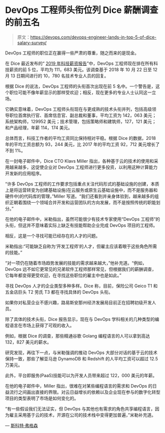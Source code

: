 # DevOps 工程师头衔位列 Dice 薪酬调查的前五名

> 原文：<https://devops.com/devops-engineer-lands-in-top-5-of-dice-salary-survey/>

DevOps 工程师的职位正在赢得一些严肃的尊重，随之而来的是现金。

在 Dice 最近发布的“ [2019 年科技薪资报告](https://marketing.dice.com/pdf/Dice_TechSalaryReport_2019.pdf)”中，DevOps 工程师现在排在所有科技薪资的前 5 位，平均为 111，683 美元。该调查基于 2018 年 10 月 22 日至 12 月 13 日期间进行的 10，780 名技术专业人员的回复。

根据 Dice 的说法，DevOps 工程师的头衔首次出现在前 5 名中。一个警告是，这个职位可能不像年薪显示的那样受欢迎；相反，现在更多的专业人士认同这一立场。

它确实意味着，DevOps 工程师头衔现在与更成熟的技术头衔并列，包括高级领导职位首席执行官、首席信息官、副总裁和董事，平均工资为 142，063 美元；系统架构师，129952 美元；技术管理，包括策略师和建筑师，127，121 美元；和产品经理，年薪 114，174 美元。

总体而言，科技工作者的平均工资同比保持相对平稳。根据 Dice 的数据，2018 年的平均工资总额为 93，244 美元，比 2017 年的平均工资 92，712 美元增长了不到 1%。

在一封电子邮件中，Dice CTO Klavs Miller 指出，各种基于云的技术的使用和采用越来越多，这促使企业对 DevOps 工程师进行更多投资，以利用这种计算能力开发新的应用程序。

“许多 DevOps 工程师的工作要求包括重点关注代码形式的基础设施的创建，本质上是将运营转变为创建基础设施(在云服务或原生云基础设施中，而不是服务器和硬件中)的代码库的管理，”Miller 写道。“我们还看到并亲身体验到，越来越多的组织正朝着围绕一个领域合并开发和运营团队的方向发展，而不是按照传统的职能划分。”

在他的电子邮件中，米勒指出，虽然可能很少有技术专家使用“DevOps 工程师”的头衔，但这并不意味着实际上缺乏有技能帮助企业完成 DevOps 项目的工程师。

相反，这是一个寻找可能已经存在的人才的问题。

米勒指出:“可能缺乏自称为‘开发工程师’的人才，但雇主应该着眼于这些角色所需的技能。”

“对一项仍在随着市场趋势发展的技能的需求越来越大，”他补充道。“例如，DevOps 远不如它更常见的兄弟软件工程师那样常见，但根据我们的薪酬调查，它每年都变得更受欢迎，在寻找这些职位的雇主中也是如此。”

寻找 DevOps 人才的企业类型多种多样。Dice 称，目前，保险公司 Geico T1 和五金店巨头 T2 劳氏 T3 都在寻找具体的 DevOps 头衔。

如果你对私营企业不感兴趣，路易斯安那州经济发展局目前正在招聘初级开发人员。

除了具体的技术头衔，Dice 报告显示，现在与 DevOps 学科相关的几种类型的编程语言在市场上获得了可观的收入。

例如，根据 Dice 的调查，那些精通谷歌 Golang 编程语言的人可以拿到高达 132，827 美元的薪水。

研究发现，再往下一点，与米勒强调的推动 DevOps 大部分对话的基于云的技术保持一致，那些了解亚马逊 DynamoDB 和 Redshift 的人平均工资可以超过 12.5 万美元。

此外，平台即服务(PaaS)技能可以为开发人员带来超过 122，000 美元的年薪。

在他的电子邮件中，Miller 指出，很难在对某些编程语言的需求和 DevOps 的日益流行之间画出直接的界限。对云日益增长的依赖以及企业现在参与的数字化转型项目的类型表明了市场是如何变化的。

“有一些假设我们无法证实，但 DevOps 与其他也有需求的角色共享编程语言，因为雇主采用基于云的技术，开源在公司的技术栈中变得更加普遍，”米勒补充道。

— [斯科特·弗格森](https://devops.com/author/scott-ferguson/)